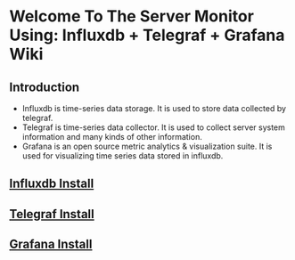 # Welcome To The Server Monitor Using: Influxdb + Telegraf + Grafana Wiki
## Introduction
* Influxdb is time-series data storage. It is used to store data collected by telegraf.
* Telegraf is time-series data collector. It is used to collect server system information and many kinds of other information. 
* Grafana is an open source metric analytics & visualization suite. It is used for visualizing time series data stored in influxdb.

## [Influxdb Install](https://github.com/wangzz719/influxdb_telegraf_grafana/wiki/Influxdb)
## [Telegraf Install](https://github.com/wangzz719/influxdb_telegraf_grafana/wiki/Telegraf)
## [Grafana Install](https://github.com/wangzz719/influxdb_telegraf_grafana/wiki/Grafana)